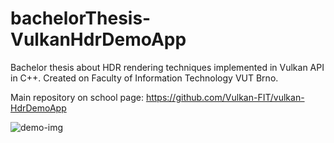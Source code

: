# bachelorThesis-VulkanHdrDemoApp
Bachelor thesis about HDR rendering techniques implemented in Vulkan API in C++.
Created on Faculty of Information Technology VUT Brno.

Main repository on school page: https://github.com/Vulkan-FIT/vulkan-HdrDemoApp

![demo-img](https://github.com/Rozzka/bachelorThesis-VulkanHdrDemoApp/assets/56408811/80c68132-e1f4-48a5-a3ff-c89f92a0c544)
